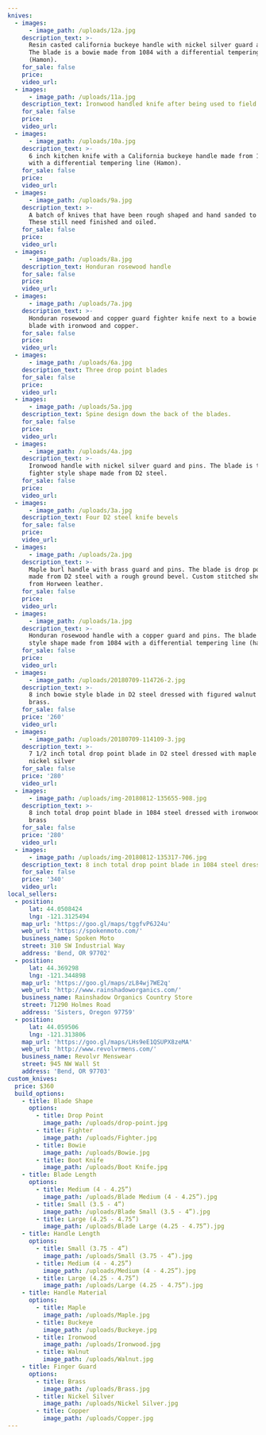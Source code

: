 ```yaml
---
knives:
  - images:
      - image_path: /uploads/12a.jpg
    description_text: >-
      Resin casted california buckeye handle with nickel silver guard and pins.
      The blade is a bowie made from 1084 with a differential tempering line
      (Hamon).
    for_sale: false
    price:
    video_url:
  - images:
      - image_path: /uploads/11a.jpg
    description_text: Ironwood handled knife after being used to field dress an elk
    for_sale: false
    price:
    video_url:
  - images:
      - image_path: /uploads/10a.jpg
    description_text: >-
      6 inch kitchen knife with a California buckeye handle made from 1084 steel
      with a differential tempering line (Hamon).
    for_sale: false
    price:
    video_url:
  - images:
      - image_path: /uploads/9a.jpg
    description_text: >-
      A batch of knives that have been rough shaped and hand sanded to 120 grit.
      These still need finished and oiled.
    for_sale: false
    price:
    video_url:
  - images:
      - image_path: /uploads/8a.jpg
    description_text: Honduran rosewood handle
    for_sale: false
    price:
    video_url:
  - images:
      - image_path: /uploads/7a.jpg
    description_text: >-
      Honduran rosewood and copper guard fighter knife next to a bowie style
      blade with ironwood and copper.
    for_sale: false
    price:
    video_url:
  - images:
      - image_path: /uploads/6a.jpg
    description_text: Three drop point blades
    for_sale: false
    price:
    video_url:
  - images:
      - image_path: /uploads/5a.jpg
    description_text: Spine design down the back of the blades.
    for_sale: false
    price:
    video_url:
  - images:
      - image_path: /uploads/4a.jpg
    description_text: >-
      Ironwood handle with nickel silver guard and pins. The blade is the
      fighter style shape made from D2 steel.
    for_sale: false
    price:
    video_url:
  - images:
      - image_path: /uploads/3a.jpg
    description_text: Four D2 steel knife bevels
    for_sale: false
    price:
    video_url:
  - images:
      - image_path: /uploads/2a.jpg
    description_text: >-
      Maple burl handle with brass guard and pins. The blade is drop point shape
      made from D2 steel with a rough ground bevel. Custom stitched sheath made
      from Horween leather.
    for_sale: false
    price:
    video_url:
  - images:
      - image_path: /uploads/1a.jpg
    description_text: >-
      Honduran rosewood handle with a copper guard and pins. The blade is bowie
      style shape made from 1084 with a differential tempering line (hamon).
    for_sale: false
    price:
    video_url:
  - images:
      - image_path: /uploads/20180709-114726-2.jpg
    description_text: >-
      8 inch bowie style blade in D2 steel dressed with figured walnut and
      brass.
    for_sale: false
    price: '260'
    video_url:
  - images:
      - image_path: /uploads/20180709-114109-3.jpg
    description_text: >-
      7 1/2 inch total drop point blade in D2 steel dressed with maple burl and
      nickel silver
    for_sale: false
    price: '280'
    video_url:
  - images:
      - image_path: /uploads/img-20180812-135655-908.jpg
    description_text: >-
      8 inch total drop point blade in 1084 steel dressed with ironwood and
      brass
    for_sale: false
    price: '280'
    video_url:
  - images:
      - image_path: /uploads/img-20180812-135317-706.jpg
    description_text: 8 inch total drop point blade in 1084 steel dressed with antler and copper
    for_sale: false
    price: '340'
    video_url:
local_sellers:
  - position:
      lat: 44.0508424
      lng: -121.3125494
    map_url: 'https://goo.gl/maps/tggfvP6J24u'
    web_url: 'https://spokenmoto.com/'
    business_name: Spoken Moto
    street: 310 SW Industrial Way
    address: 'Bend, OR 97702'
  - position:
      lat: 44.369298
      lng: -121.344898
    map_url: 'https://goo.gl/maps/zL84wj7WE2q'
    web_url: 'http://www.rainshadoworganics.com/'
    business_name: Rainshadow Organics Country Store
    street: 71290 Holmes Road
    address: 'Sisters, Oregon 97759'
  - position:
      lat: 44.059506
      lng: -121.313806
    map_url: 'https://goo.gl/maps/LHs9eE1QSUPX8zeMA'
    web_url: 'http://www.revolvrmens.com/'
    business_name: Revolvr Menswear
    street: 945 NW Wall St
    address: 'Bend, OR 97703'
custom_knives:
  price: $360
  build_options:
    - title: Blade Shape
      options:
        - title: Drop Point
          image_path: /uploads/drop-point.jpg
        - title: Fighter
          image_path: /uploads/Fighter.jpg
        - title: Bowie
          image_path: /uploads/Bowie.jpg
        - title: Boot Knife
          image_path: /uploads/Boot Knife.jpg
    - title: Blade Length
      options:
        - title: Medium (4 - 4.25”)
          image_path: /uploads/Blade Medium (4 - 4.25”).jpg
        - title: Small (3.5 - 4”)
          image_path: /uploads/Blade Small (3.5 - 4”).jpg
        - title: Large (4.25 - 4.75”)
          image_path: /uploads/Blade Large (4.25 - 4.75”).jpg
    - title: Handle Length
      options:
        - title: Small (3.75 - 4”)
          image_path: /uploads/Small (3.75 - 4”).jpg
        - title: Medium (4 - 4.25”)
          image_path: /uploads/Medium (4 - 4.25”).jpg
        - title: Large (4.25 - 4.75”)
          image_path: /uploads/Large (4.25 - 4.75”).jpg
    - title: Handle Material
      options:
        - title: Maple
          image_path: /uploads/Maple.jpg
        - title: Buckeye
          image_path: /uploads/Buckeye.jpg
        - title: Ironwood
          image_path: /uploads/Ironwood.jpg
        - title: Walnut
          image_path: /uploads/Walnut.jpg
    - title: Finger Guard
      options:
        - title: Brass
          image_path: /uploads/Brass.jpg
        - title: Nickel Silver
          image_path: /uploads/Nickel Silver.jpg
        - title: Copper
          image_path: /uploads/Copper.jpg
---
```


